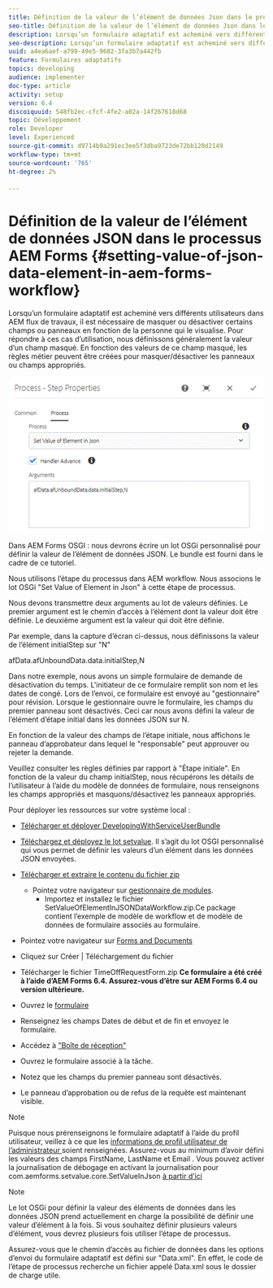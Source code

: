 ```yaml
---
title: Définition de la valeur de l’élément de données Json dans le processus AEM Forms
seo-title: Définition de la valeur de l’élément de données Json dans le processus AEM Forms
description: Lorsqu’un formulaire adaptatif est acheminé vers différents utilisateurs dans AEM flux de travaux, il est nécessaire de masquer ou désactiver certains champs ou panneaux en fonction de la personne qui le visualise. Pour répondre à ces cas d’utilisation, nous définissons généralement la valeur d’un champ masqué. En fonction des valeurs de ce champ masqué, les règles métier peuvent être créées pour masquer/désactiver les panneaux ou champs appropriés.
seo-description: Lorsqu’un formulaire adaptatif est acheminé vers différents utilisateurs dans AEM flux de travaux, il est nécessaire de masquer ou désactiver certains champs ou panneaux en fonction de la personne qui le visualise. Pour répondre à ces cas d’utilisation, nous définissons généralement la valeur d’un champ masqué. En fonction des valeurs de ce champ masqué, les règles métier peuvent être créées pour masquer/désactiver les panneaux ou champs appropriés.
uuid: a4ea6aef-a799-49e5-9682-3fa3b7a442fb
feature: Formulaires adaptatifs
topics: developing
audience: implementer
doc-type: article
activity: setup
version: 6.4
discoiquuid: 548fb2ec-cfcf-4fe2-a02a-14f267618d68
topic: Développement
role: Developer
level: Experienced
source-git-commit: d9714b9a291ec3ee5f3dba9723de72bb120d2149
workflow-type: tm+mt
source-wordcount: '765'
ht-degree: 2%

---
```



# Définition de la valeur de l’élément de données JSON dans le processus AEM Forms {#setting-value-of-json-data-element-in-aem-forms-workflow}

Lorsqu’un formulaire adaptatif est acheminé vers différents utilisateurs dans AEM flux de travaux, il est nécessaire de masquer ou désactiver certains champs ou panneaux en fonction de la personne qui le visualise. Pour répondre à ces cas d’utilisation, nous définissons généralement la valeur d’un champ masqué. En fonction des valeurs de ce champ masqué, les règles métier peuvent être créées pour masquer/désactiver les panneaux ou champs appropriés.

![Définition de la valeur d’un élément dans les données JSON](assets/capture-3.gif)

Dans AEM Forms OSGI : nous devrons écrire un lot OSGi personnalisé pour définir la valeur de l’élément de données JSON. Le bundle est fourni dans le cadre de ce tutoriel.

Nous utilisons l’étape du processus dans AEM workflow. Nous associons le lot OSGi &quot;Set Value of Element in Json&quot; à cette étape de processus.

Nous devons transmettre deux arguments au lot de valeurs définies. Le premier argument est le chemin d’accès à l’élément dont la valeur doit être définie. Le deuxième argument est la valeur qui doit être définie.

Par exemple, dans la capture d’écran ci-dessus, nous définissons la valeur de l’élément initialStep sur &quot;N&quot;

afData.afUnboundData.data.initialStep,N

Dans notre exemple, nous avons un simple formulaire de demande de désactivation du temps. L&#39;initiateur de ce formulaire remplit son nom et les dates de congé. Lors de l’envoi, ce formulaire est envoyé au &quot;gestionnaire&quot; pour révision. Lorsque le gestionnaire ouvre le formulaire, les champs du premier panneau sont désactivés. Ceci car nous avons défini la valeur de l’élément d’étape initial dans les données JSON sur N.

En fonction de la valeur des champs de l’étape initiale, nous affichons le panneau d’approbateur dans lequel le &quot;responsable&quot; peut approuver ou rejeter la demande.

Veuillez consulter les règles définies par rapport à &quot;Étape initiale&quot;. En fonction de la valeur du champ initialStep, nous récupérons les détails de l’utilisateur à l’aide du modèle de données de formulaire, nous renseignons les champs appropriés et masquons/désactivez les panneaux appropriés.

Pour déployer les ressources sur votre système local :

* [Télécharger et déployer DevelopingWithServiceUserBundle](/help/forms/assets/common-osgi-bundles/DevelopingWithServiceUser.jar)

* [Téléchargez et déployez le lot setvalue](/help/forms/assets/common-osgi-bundles/SetValueApp.core-1.0-SNAPSHOT.jar). Il s’agit du lot OSGI personnalisé qui vous permet de définir les valeurs d’un élément dans les données JSON envoyées.

* [Télécharger et extraire le contenu du fichier zip](assets/set-value-jsondata.zip)
   * Pointez votre navigateur sur [gestionnaire de modules](http://localhost:4502/crx/packmgr/index.jsp).
      * Importez et installez le fichier SetValueOfElementInJSONDataWorkflow.zip.Ce package contient l’exemple de modèle de workflow et de modèle de données de formulaire associés au formulaire.

* Pointez votre navigateur sur [Forms and Documents](http://localhost:4502/aem/forms.html/content/dam/formsanddocuments)
* Cliquez sur Créer | Téléchargement du fichier
* Télécharger le fichier TimeOffRequestForm.zip
   **Ce formulaire a été créé à l’aide d’AEM Forms 6.4. Assurez-vous d’être sur AEM Forms 6.4 ou version ultérieure.**
* Ouvrez le [formulaire](http://localhost:4502/content/dam/formsanddocuments/timeoffrequest/jcr:content?wcmmode=disabled)
* Renseignez les champs Dates de début et de fin et envoyez le formulaire.
* Accédez à [&quot;Boîte de réception&quot;](http://localhost:4502/aem/inbox)
* Ouvrez le formulaire associé à la tâche.
* Notez que les champs du premier panneau sont désactivés.
* Le panneau d’approbation ou de refus de la requête est maintenant visible.

>[!NOTE]
>
>Puisque nous prérenseignons le formulaire adaptatif à l’aide du profil utilisateur, veillez à ce que les [informations de profil utilisateur de l’administrateur ](http://localhost:4502/security/users.html) soient renseignées. Assurez-vous au minimum d’avoir défini les valeurs des champs FirstName, LastName et Email .
>Vous pouvez activer la journalisation de débogage en activant la journalisation pour com.aemforms.setvalue.core.SetValueInJson [à partir d’ici](http://localhost:4502/system/console/slinglog)

>[!NOTE]
>
>Le lot OSGi pour définir la valeur des éléments de données dans les données JSON prend actuellement en charge la possibilité de définir une valeur d’élément à la fois. Si vous souhaitez définir plusieurs valeurs d’élément, vous devrez plusieurs fois utiliser l’étape de processus.
>
>Assurez-vous que le chemin d’accès au fichier de données dans les options d’envoi du formulaire adaptatif est défini sur &quot;Data.xml&quot;. En effet, le code de l’étape de processus recherche un fichier appelé Data.xml sous le dossier de charge utile.
